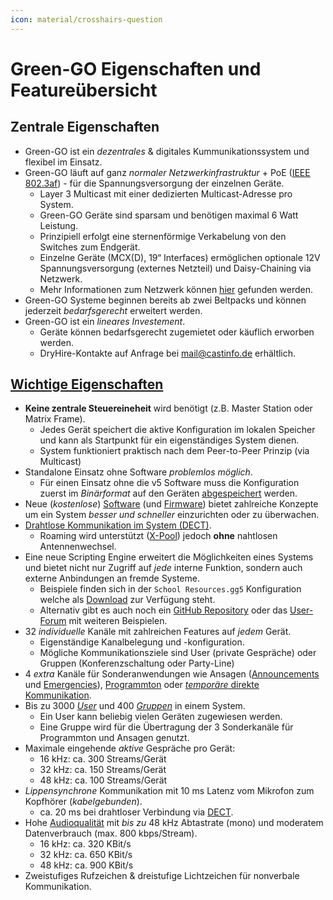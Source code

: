 ```yaml
---
icon: material/crosshairs-question
---
```

# Green-GO Eigenschaften und Featureübersicht

## Zentrale Eigenschaften

- Green-GO ist ein _dezentrales_ & digitales Kummunikationssystem und flexibel im Einsatz.
- Green-GO läuft auf ganz _normaler Netzwerkinfrastruktur_ + PoE ([IEEE 802.3af](https://de.wikipedia.org/wiki/Power_over_Ethernet#IEEE-Spezifikationen)) - für die Spannungsversorgung der einzelnen Geräte.
    - Layer 3 Multicast mit einer dedizierten Multicast-Adresse pro System.
    - Green-GO Geräte sind sparsam und benötigen maximal 6 Watt Leistung.
    - Prinzipiell erfolgt eine sternenförmige Verkabelung von den Switches zum Endgerät.
    - Einzelne Geräte (MCX(D), 19“ Interfaces) ermöglichen optionale 12V Spannungsversorgung (externes Netzteil) und Daisy-Chaining via Netzwerk.
    - Mehr Informationen zum Netzwerk können [hier](https://manual.greengoconnect.com/en/guides/network/) gefunden werden.
- Green-GO Systeme beginnen bereits ab zwei Beltpacks und können jederzeit _bedarfsgerecht_ erweitert werden.
- Green-GO ist ein _lineares Investement_.
    - Geräte können bedarfsgerecht zugemietet oder käuflich erworben werden.
    - DryHire-Kontakte auf Anfrage bei mail@castinfo.de erhältlich.

## [Wichtige Eigenschaften](https://manual.greengoconnect.com/en/features/)

- **Keine zentrale Steuereineheit** wird benötigt (z.B. Master Station oder Matrix Frame).
    - Jedes Gerät speichert die aktive Konfiguration im lokalen Speicher und kann als Startpunkt für ein eigenständiges System dienen.
    - System funktioniert praktisch nach dem Peer-to-Peer Prinzip (via Multicast)
- Standalone Einsatz ohne Software _problemlos möglich_.
    - Für einen Einsatz ohne die v5 Software muss die Konfiguration zuerst im _Binärformat_ auf den Geräten [abgespeichert](https://manual.greengoconnect.com/en/getting-started/software/#save-the-configuration-to-the-devices) werden.
- Neue (_kostenlose_) [Software](https://manual.greengoconnect.com/en/release-notes/software/) (und [Firmware](https://manual.greengoconnect.com/en/release-notes/firmware/)) bietet zahlreiche Konzepte um ein System _besser und schneller_ einzurichten oder zu überwachen.
- [Drahtlose Kommunikation im System (DECT)](https://manual.greengoconnect.com/en/guides/wirelessx/).
    - Roaming wird unterstützt ([X-Pool](https://manual.greengoconnect.com/en/guides/wirelessx/#x-pool-pairings)) jedoch **ohne** nahtlosen Antennenwechsel.
- Eine neue Scripting Engine erweitert die Möglichkeiten eines Systems und bietet nicht nur Zugriff auf _jede_ interne Funktion, sondern auch externe Anbindungen an fremde Systeme.
    - Beispiele finden sich in der `School Resources.gg5` Konfiguration welche als [Download](../downloads/index.md) zur Verfügung steht.
    - Alternativ gibt es auch noch ein [GitHub Repository](https://github.com/ELClighting/green-go-scripts) oder das [User-Forum](https://greengoconnect.com/index.php?p=/categories/green-go-scripting) mit weiteren Beispielen.
- 32 _individuelle_ Kanäle mit zahlreichen Features auf _jedem_ Gerät.
    - Eigenständige Kanalbelegung und -konfiguration.
    - Mögliche Kommunikationsziele sind User (private Gespräche) oder Gruppen (Konferenzschaltung oder Party-Line)
- 4 _extra_ Kanäle für Sonderanwendungen wie Ansagen ([Announcements](https://manual.greengoconnect.com/en/glossary/#announcement-channel) und [Emergencies](https://manual.greengoconnect.com/en/glossary/#emergency-channel)), [Programmton](https://manual.greengoconnect.com/en/glossary/#program-audio) oder [_temporäre_ direkte Kommunikation](https://manual.greengoconnect.com/en/glossary/#direct-channel).
- Bis zu 3000 [_User_](https://manual.greengoconnect.com/en/glossary/#user) und 400 [_Gruppen_](https://manual.greengoconnect.com/en/glossary/#group) in einem System.
    - Ein User kann beliebig vielen Geräten zugewiesen werden.
    - Eine Gruppe wird für die Übertragung der 3 Sonderkanäle für Programmton und Ansagen genutzt.
- Maximale eingehende _aktive_ Gespräche pro Gerät:
    - 16 kHz: ca. 300 Streams/Gerät
    - 32 kHz: ca. 150 Streams/Gerät
    - 48 kHz: ca. 100 Streams/Gerät
- _Lippensynchrone_ Kommunikation mit 10 ms Latenz vom Mikrofon zum Kopfhörer (_kabelgebunden_).
    - ca. 20 ms bei drahtloser Verbindung via [DECT](https://manual.greengoconnect.com/en/glossary/#dect).
- Hohe [Audioqualität](https://manual.greengoconnect.com/en/glossary/#audio-quality) mit _bis zu_ 48 kHz Abtastrate (mono) und moderatem Datenverbrauch (max. 800 kbps/Stream).
    - 16 kHz: ca. 320 KBit/s
    - 32 kHz: ca. 650 KBit/s
    - 48 kHz: ca. 900 KBit/s
- Zweistufiges Rufzeichen & dreistufige Lichtzeichen für nonverbale Kommunikation.
